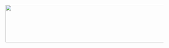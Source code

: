 <a href="https://github.com/devxb/gitanimals">
  <img src="https://render.gitanimals.org/lines/seokheePark?pet-id=1" width="1000" height="120"/>
</a>
